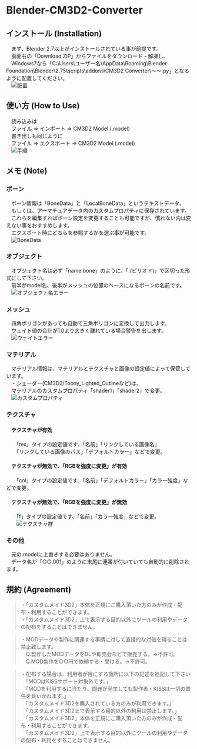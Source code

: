 # Blender-CM3D2-Converter

## インストール (Installation)
　まず、Blender 2.7以上がインストールされている事が前提です。  
　画面右の「Download ZIP」からファイルをダウンロード・解凍し、  
　Windows7なら「C:\Users\ユーザー名\AppData\Roaming\Blender Foundation\Blender\2.75\scripts\addons\CM3D2 Converter\～～.py」となるように配置してください。  
　![配置](http://i.imgur.com/QvbMDR1.jpg)  

## 使い方 (How to Use)
　読み込みは  
　ファイル => インポート => CM3D2 Model (.model)  
　書き出しも同じように  
　ファイル => エクスポート => CM3D2 Model (.model)  
　![手順](http://i.imgur.com/p2V7D5m.jpg)  

## メモ (Note)

### ボーン
　ボーン情報は「BoneData」と「LocalBoneData」というテキストデータ、  
　もしくは、アーマチュアデータ内のカスタムプロパティに保存されています。  
　これらを編集すればボーン設定を変更することも可能ですが、慣れない内は変えない事をおすすめします。  
　エクスポート時にどちらを参照するかを選ぶ事が可能です。  
　![BoneData](http://i.imgur.com/pvgSZy5.jpg)  

### オブジェクト
　オブジェクト名は必ず「name.bone」のように、「.(ピリオド)」で区切った形式にして下さい。  
　前半がmodel名、後半がメッシュの位置のベースになるボーンの名前です。  
　![オブジェクト名エラー](http://i.imgur.com/lnLydVO.jpg)  

### メッシュ
　四角ポリゴンがあっても自動で三角ポリゴンに変換して出力します。  
　ウェイト値の合計が1.0より大きく離れている場合警告を出します。  
　![ウェイトエラー](http://i.imgur.com/QRP5GWE.jpg)  

### マテリアル
　マテリアル情報は、マテリアルとテクスチャと画像の設定値によって保管しています。  
　・シェーダー(CM3D2/Toony_Lighted_Outlineなど)は、  
　マテリアルのカスタムプロパティ「shader1」「shader2」で変更。  
　![カスタムプロパティ](http://i.imgur.com/5fFEcw9.jpg)  

### テクスチャ
#### 　テクスチャが有効
　　「tex」タイプの設定値です、「名前」「リンクしている画像名」  
　　「リンクしている画像のパス」「デフォルトカラー」などで変更。
#### 　テクスチャが無効で、「RGBを強度に変更」が有効
　　「col」タイプの設定値です、「名前」「デフォルトカラー」「カラー強度」などで変更。
#### 　テクスチャが無効で、「RGBを強度に変更」が無効
　　「f」タイプの設定値です、「名前」「カラー強度」などで変更。  
　　![テクスチャ群](http://i.imgur.com/Isw5rC2.jpg)  

### その他
　元の.modelに上書きする必要はありません。  
　データ名が「○○.001」のように末尾に連番が付いていても自動的に削除されます。  

## 規約 (Agreement)
>・「カスタムメイド3D2」本体を正規にご購入頂いた方のみが作成・配布・利用することができます。  
>・「カスタムメイド3D2」上で表示する目的以外にツールの利用やデータの配布をすることはできません。  

>・MODデータや製作に関連する事柄に対して直接的な対価を得ることは禁止致します。  
>　Q.製作したMODデータをDLや即売会などで販売する。→不許可。  
>　Q.MOD製作を○○円で依頼する・受ける。→不許可。  

>・配布する場合は、利用者が目にする箇所に以下の記述を追記して下さい  
>　「MODはKISSサポート対象外です。」  
>　「MODを利用するに当たり、問題が発生しても製作者・KISSは一切の責任を負いかねます。」  
>　「カスタムメイド3D2を購入されている方のみが利用できます。」  
>　「カスタムメイド3D2上で表示する目的以外の利用は禁止します。」  
>　「カスタムメイド3D2」本体を正規にご購入頂いた方のみが作成・配布・利用することができます。  
>　「カスタムメイド3D2」上で表示する目的以外にツールの利用やデータの配布・利用をすることはできません。  
